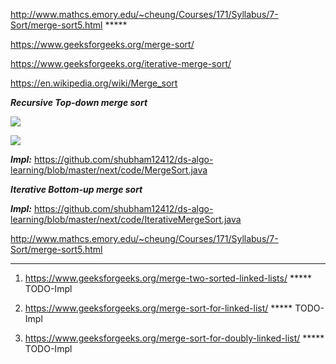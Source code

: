 http://www.mathcs.emory.edu/~cheung/Courses/171/Syllabus/7-Sort/merge-sort5.html *****

https://www.geeksforgeeks.org/merge-sort/

https://www.geeksforgeeks.org/iterative-merge-sort/

https://en.wikipedia.org/wiki/Merge_sort

***Recursive Top-down merge sort***

![](https://www.geeksforgeeks.org/wp-content/uploads/Merge-Sort-Tutorial.png)

![](https://upload.wikimedia.org/wikipedia/commons/e/e6/Merge_sort_algorithm_diagram.svg)

***Impl:*** https://github.com/shubham12412/ds-algo-learning/blob/master/next/code/MergeSort.java


***Iterative Bottom-up merge sort***

***Impl:*** https://github.com/shubham12412/ds-algo-learning/blob/master/next/code/IterativeMergeSort.java

http://www.mathcs.emory.edu/~cheung/Courses/171/Syllabus/7-Sort/merge-sort5.html

------------------------------------------------------------------------------------------------------------

1) https://www.geeksforgeeks.org/merge-two-sorted-linked-lists/ ***** TODO-Impl

2) https://www.geeksforgeeks.org/merge-sort-for-linked-list/ ***** TODO-Impl

3) https://www.geeksforgeeks.org/merge-sort-for-doubly-linked-list/  ***** TODO-Impl


